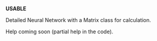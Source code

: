 **USABLE**

Detailed Neural Network with a Matrix class for calculation.

Help coming soon (partial help in the code).